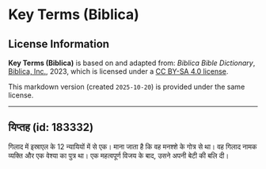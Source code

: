 # Key Terms (Biblica)

## License Information

**Key Terms (Biblica)** is based on and adapted from: _Biblica Bible Dictionary_, [Biblica, Inc.](https://www.biblica.com/), 2023, which is licensed under a [CC BY-SA 4.0 license](https://creativecommons.org/licenses/by-sa/4.0/legalcode.en).

This markdown version (created `2025-10-20`) is provided under the same license.



--------------------------------

## यिप्तह (id: 183332)

गिलाद में इस्राएल के 12 न्यायियों में से एक। माना जाता है कि वह मनश्शे के गोत्र से था। वह गिलाद नामक व्यक्ति और एक वेश्या का पुत्र था। एक महत्वपूर्ण विजय के बाद, उसने अपनी बेटी की बलि दी।


